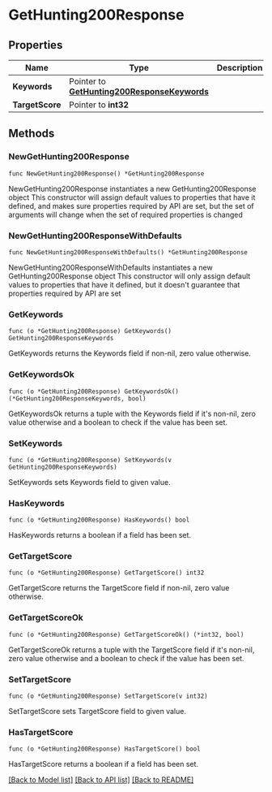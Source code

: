 # GetHunting200Response

## Properties

Name | Type | Description | Notes
------------ | ------------- | ------------- | -------------
**Keywords** | Pointer to [**GetHunting200ResponseKeywords**](GetHunting200ResponseKeywords.md) |  | [optional] 
**TargetScore** | Pointer to **int32** |  | [optional] 

## Methods

### NewGetHunting200Response

`func NewGetHunting200Response() *GetHunting200Response`

NewGetHunting200Response instantiates a new GetHunting200Response object
This constructor will assign default values to properties that have it defined,
and makes sure properties required by API are set, but the set of arguments
will change when the set of required properties is changed

### NewGetHunting200ResponseWithDefaults

`func NewGetHunting200ResponseWithDefaults() *GetHunting200Response`

NewGetHunting200ResponseWithDefaults instantiates a new GetHunting200Response object
This constructor will only assign default values to properties that have it defined,
but it doesn't guarantee that properties required by API are set

### GetKeywords

`func (o *GetHunting200Response) GetKeywords() GetHunting200ResponseKeywords`

GetKeywords returns the Keywords field if non-nil, zero value otherwise.

### GetKeywordsOk

`func (o *GetHunting200Response) GetKeywordsOk() (*GetHunting200ResponseKeywords, bool)`

GetKeywordsOk returns a tuple with the Keywords field if it's non-nil, zero value otherwise
and a boolean to check if the value has been set.

### SetKeywords

`func (o *GetHunting200Response) SetKeywords(v GetHunting200ResponseKeywords)`

SetKeywords sets Keywords field to given value.

### HasKeywords

`func (o *GetHunting200Response) HasKeywords() bool`

HasKeywords returns a boolean if a field has been set.

### GetTargetScore

`func (o *GetHunting200Response) GetTargetScore() int32`

GetTargetScore returns the TargetScore field if non-nil, zero value otherwise.

### GetTargetScoreOk

`func (o *GetHunting200Response) GetTargetScoreOk() (*int32, bool)`

GetTargetScoreOk returns a tuple with the TargetScore field if it's non-nil, zero value otherwise
and a boolean to check if the value has been set.

### SetTargetScore

`func (o *GetHunting200Response) SetTargetScore(v int32)`

SetTargetScore sets TargetScore field to given value.

### HasTargetScore

`func (o *GetHunting200Response) HasTargetScore() bool`

HasTargetScore returns a boolean if a field has been set.


[[Back to Model list]](../README.md#documentation-for-models) [[Back to API list]](../README.md#documentation-for-api-endpoints) [[Back to README]](../README.md)


